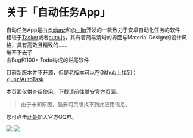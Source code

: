 # 关于「自动任务App」
自动任务App是由[@xjunz](https://github.com/xjunz/)和[@--lin](about:blank)开发的一款致力于安卓自动化任务的软件<br>
相较于[Tasker](https://tasker.joaoapps.com/)或者[auto.js](https://kdxhub.github.io/api/alert.htm?text=Auto.js全网下架想什么呢)，其有着简易清晰的界面与Material Design的设计风格，具有高效且精致的……<br>
~~编不下去了~~<br>
~~由Bug和100+ Todo构成的烂尾软件~~

目前新版本并不开源，但是老版本可以在Github上找到：<br>
[xjunz/AutoTask](https://github.com/xjunz/AutoTask)

本页面仅供介绍使用。下载请前往[酷安官方页面](https://www.coolapk.com/apk/top.xjunz.tasker)。
> 由于未知原因，酷安网页版找不到此应用信息。

您可点击[此处](https://qm.qq.com/cgi-bin/qm/qr?k=RhYAIvFCODAcbssnqMvylFBLU4CBPBmo&&group_code=258644994)加入官方QQ群。


![](https://s21.ax1x.com/2024/05/23/pkMO8un.jpg)
![](https://s21.ax1x.com/2024/05/23/pkMO1js.jpg)
